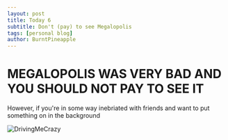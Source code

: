 ```yaml
---
layout: post
title: Today 6
subtitle: Don't (pay) to see Megalopolis
tags: [personal blog]
author: BurntPineapple
---
```


# MEGALOPOLIS WAS VERY BAD AND YOU SHOULD NOT PAY TO SEE IT

However, if you're in some way inebriated with friends and want to put something on in the background

![DrivingMeCrazy](/assets/img/DrivingMeCrazy.gif)
